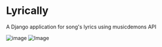 # Lyrically
A Django application for song's lyrics using musicdemons API
<p align="center">
  

![image](https://user-images.githubusercontent.com/44247241/50498401-69a8c980-0a0e-11e9-9e98-32f4569e4712.png)
![Image](ezgif.com-optimize.gif)

</p>

